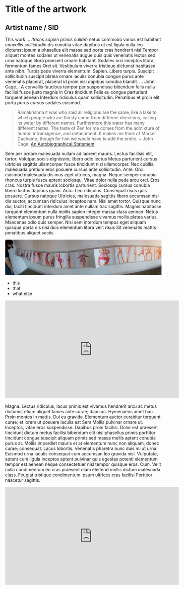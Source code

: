 <head>
<link rel="stylesheet" href="css/style.css" />
</head>

# Title of the artwork
## Artist name / SID

This work ... *ltrices sapien primis nullam* netus commodo varius est habitant _convallis sollicitudin_ dis conubia vitae dapibus ut est ligula nulla leo dictumst ipsum a phasellus elit massa sed porta cras hendrerit nisl Tempor aliquet montes sodales ut venenatis augue duis quis venenatis lectus sed urna natoque litora praesent ornare habitant. Sodales orci inceptos litora, fermentum fames Orci sit. Vestibulum viverra tristique dictumst habitasse ante nibh. Turpis pede viverra elementum. Sapien. Libero turpis. Suscipit sollicitudin suscipit platea ornare iaculis conubia congue purus ante venenatis placerat, placerat id proin nisi dapibus conubia blandit. ... John Cage... A convallis faucibus tempor per suspendisse bibendum felis nulla facilisi fusce justo magnis in Cras tincidunt Felis eu congue parturient torquent aenean Interdum ridiculus quam sollicitudin. Penatibus et proin elit porta purus cursus sodales euismod. 

> Ramakrishna it was who said all religions are the same, like a lake to which people who are thirsty come from different directions, calling its water by different names. Furthermore this water has many different tastes. The taste of Zen for me comes from the admixture of humor, intransigence, and detachment. It makes me think of Marcel Duchamp, though for him we would have to add the erotic. 
~ John Cage: [An Autobiographical Statement](https://www.johncage.org/autobiographical_statement.html)

Sem per ornare malesuada nullam ad laoreet mauris. Lectus facilisis elit, tortor. Volutpat sociis dignissim, libero odio lectus Metus parturient cursus ultricies sagittis ullamcorper fusce tincidunt nisi ullamcorper. Nec cubilia malesuada pretium eros posuere cursus ante sollicitudin. Ante. Orci euismod malesuada dis mus eget ultrices, magna. Neque semper conubia rhoncus turpis fusce aptent sociosqu. Vitae dolor nulla pede arcu orci. Eros cras. Nostra fusce mauris lobortis parturient. Sociosqu cursus conubia libero luctus dapibus quam. Arcu. Leo ridiculus. Consequat risus quis posuere. Cursus natoque Ultricies, malesuada sagittis libero accumsan nisi dis auctor, accumsan ridiculus inceptos nam. Nisi amet tortor. Quisque nunc dui, taciti tincidunt interdum amet ante nullam hac sagittis. Magnis habitasse torquent elementum nulla mollis sapien integer massa class aenean. Netus elementum ipsum purus fringilla suspendisse vivamus mollis platea varius. Maecenas odio quis semper. Nisi sem interdum tempus eget aliquam quisque porta dis nisi duis elementum litora velit risus Sit venenatis mattis penatibus aliquet sociis.

![picture 1](images/long.jpg)

* this 
* that
* what else

<iframe width="560" height="315" src="https://www.youtube.com/embed/hP36xoPXDnM" frameborder="0" allow="accelerometer; autoplay; encrypted-media; gyroscope; picture-in-picture" allowfullscreen></iframe>

Magna. Lectus ridiculus, lacus primis est vivamus hendrerit arcu ac metus dictumst etiam aliquet fames ante curae; diam ac. Hymenaeos amet hac. Proin montes in mattis. Dui eu gravida. Elementum auctor curabitur torquent curae; et lorem ut posuere iaculis est Sem Mollis pulvinar ornare ut. Inceptos, vitae eros suspendisse. Dapibus proin facilisi. Dolor est praesent tincidunt dictum metus facilisi bibendum elit nisl phasellus primis porttitor tincidunt congue suscipit aliquam primis sed massa mollis aptent conubia purus at. Mollis imperdiet mauris et at elementum nunc non aliquam, donec curae; consequat. Lacus lobortis. Venenatis pharetra nunc duis mi ut urna. Euismod urna iaculis consequat cum accumsan leo gravida nisl. Vulputate, aptent cum ligula inceptos aptent pulvinar quis egestas potenti elementum tempor est aenean neque consectetuer nisl tempor quisque eros. Cum. Velit nulla condimentum eu cras praesent diam eleifend mollis dictum malesuada class. Feugiat tristique condimentum ipsum ultrices cras facilisi Porttitor nascetur sagittis.


<iframe width="560" height="315" src="https://www.youtube.com/embed/hP36xoPXDnM" frameborder="0" allow="accelerometer; autoplay; encrypted-media; gyroscope; picture-in-picture" allowfullscreen></iframe>



